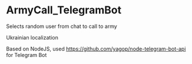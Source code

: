 # ArmyCall_TelegramBot

Selects random user from chat to call to army

Ukrainian localization

Based on NodeJS, used https://github.com/yagop/node-telegram-bot-api for Telegram Bot
